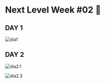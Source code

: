 # Next Level Week #02 :rocket:
## DAY 1
![dia1](https://user-images.githubusercontent.com/61895268/89354015-138e1480-d68e-11ea-9f37-12aaa06e3261.png) 
## DAY 2
![dia2.1](https://user-images.githubusercontent.com/61895268/89354016-1557d800-d68e-11ea-85b5-d6aa69beae2f.png) 

![dia2.3](https://user-images.githubusercontent.com/61895268/89354020-1852c880-d68e-11ea-8c3c-21c1b4aa743c.png) 
